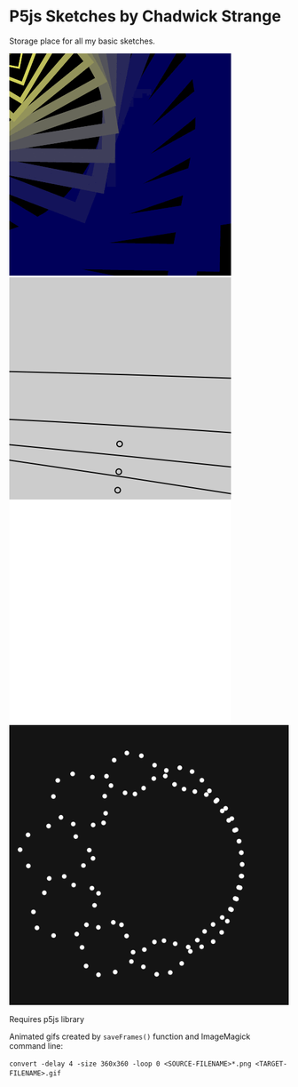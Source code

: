 # P5js Sketches by Chadwick Strange

Storage place for all my basic sketches.

![18MAR2017](18MAR2017/18MAR2017-animated.gif)
![19MAR2017](19MAR2017/19MAR2017-animated.gif)
![20MAR2017](20MAR2017/20MAR2017-animated.gif)
![21MAR2017](21MAR2017/21MAR2017-animated.gif)

Requires p5js library

Animated gifs created by `saveFrames()` function and ImageMagick command line:

`convert -delay 4 -size 360x360 -loop 0 <SOURCE-FILENAME>*.png <TARGET-FILENAME>.gif`
